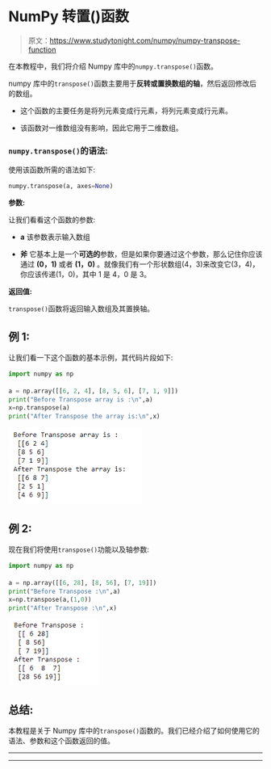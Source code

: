 # NumPy 转置()函数

> 原文：<https://www.studytonight.com/numpy/numpy-transpose-function>

在本教程中，我们将介绍 Numpy 库中的`numpy.transpose()`函数。

numpy 库中的`transpose()`函数主要用于**反转或置换数组的轴**，然后返回修改后的数组。

*   这个函数的主要任务是将列元素变成行元素，将列元素变成行元素。

*   该函数对一维数组没有影响，因此它用于二维数组。

### `numpy.transpose()`的语法:

使用该函数所需的语法如下:

```py
numpy.transpose(a, axes=None)
```

**参数:**

让我们看看这个函数的参数:

*   **a**
    该参数表示输入数组

*   **斧**
    它基本上是一个**可选的**参数，但是如果你要通过这个参数，那么记住你应该通过 **(0，1)** 或者 **(1，0)** 。就像我们有一个形状数组(4，3)来改变它(3，4)，你应该传递(1，0)，其中 1 是 4，0 是 3。

**返回值:**

`transpose()`函数将返回输入数组及其置换轴。

## 例 1:

让我们看一下这个函数的基本示例，其代码片段如下:

```py
import numpy as np 

a = np.array([[6, 2, 4], [8, 5, 6], [7, 1, 9]]) 
print("Before Transpose array is :\n",a) 
x=np.transpose(a)
print("After Transpose the array is:\n",x) 
```

![numpy transpose function example](img/f26cf6571c602fa6409490fc9130136c.png)

## 例 2:

现在我们将使用`transpose()`功能以及轴参数:

```py
import numpy as np 

a = np.array([[6, 28], [8, 56], [7, 19]]) 
print("Before Transpose :\n",a) 
x=np.transpose(a,(1,0))
print("After Transpose :\n",x) 
```

![numpy transpose function example](img/96560884cf3608a32517bc4cc820b9a6.png)

## 总结:

本教程是关于 Numpy 库中的`transpose()`函数的。我们已经介绍了如何使用它的语法、参数和这个函数返回的值。

* * *

* * *